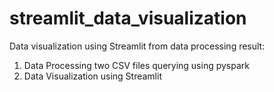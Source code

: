 # streamlit_data_visualization
Data visualization using Streamlit from data processing result:
1. Data Processing two CSV files querying using pyspark
2. Data Visualization using Streamlit
